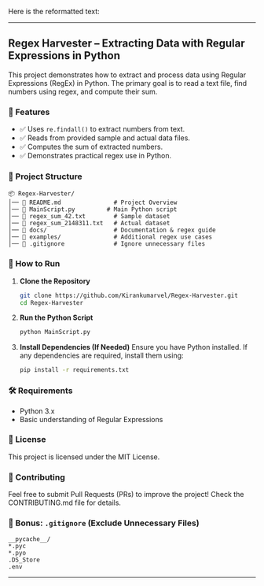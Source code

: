 Here is the reformatted text:

---

## Regex Harvester – Extracting Data with Regular Expressions in Python

This project demonstrates how to extract and process data using Regular Expressions (RegEx) in Python. The primary goal is to read a text file, find numbers using regex, and compute their sum.

### 📌 Features
- ✅ Uses `re.findall()` to extract numbers from text.
- ✅ Reads from provided sample and actual data files.
- ✅ Computes the sum of extracted numbers.
- ✅ Demonstrates practical regex use in Python.

### 📂 Project Structure
```
📦 Regex-Harvester/
│── 📜 README.md               # Project Overview  
│── 📜 MainScript.py         # Main Python script  
│── 📜 regex_sum_42.txt        # Sample dataset  
│── 📜 regex_sum_2148311.txt   # Actual dataset  
│── 📂 docs/                   # Documentation & regex guide  
│── 📂 examples/               # Additional regex use cases  
│── 📜 .gitignore              # Ignore unnecessary files  
```

### 🚀 How to Run
1. **Clone the Repository**
   ```sh
   git clone https://github.com/Kirankumarvel/Regex-Harvester.git
   cd Regex-Harvester
   ```

2. **Run the Python Script**
   ```sh
   python MainScript.py
   ```

3. **Install Dependencies (If Needed)**
   Ensure you have Python installed. If any dependencies are required, install them using:
   ```sh
   pip install -r requirements.txt
   ```

### 🛠 Requirements
- Python 3.x
- Basic understanding of Regular Expressions

### 📜 License
This project is licensed under the MIT License.

### 🤝 Contributing
Feel free to submit Pull Requests (PRs) to improve the project! Check the CONTRIBUTING.md file for details.

### 🛑 Bonus: `.gitignore` (Exclude Unnecessary Files)
```
__pycache__/
*.pyc
*.pyo
.DS_Store
.env
```

---
